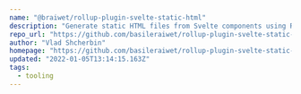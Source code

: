 ```yaml
---
name: "@braiwet/rollup-plugin-svelte-static-html"
description: "Generate static HTML files from Svelte components using Rollup."
repo_url: "https://github.com/basileraiwet/rollup-plugin-svelte-static-html"
author: "Vlad Shcherbin"
homepage: "https://github.com/basileraiwet/rollup-plugin-svelte-static-html#readme"
updated: "2022-01-05T13:14:15.163Z"
tags: 
  - tooling
---
```

